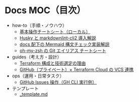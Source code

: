 # Docs MOC（目次）

- how-to（手順・ノウハウ）
  - [基本操作チートシート（ローカル）](how-to/basic-operations.md)
  - [Husky と markdownlint-cli2 導入解説](how-to/husky-and-markdownlint.md)
  - [docs 配下の Mermaid 構文チェック実装解説](how-to/mermaid-syntax-check.md)
  - [oh-my-zsh の Git エイリアス チートシート](how-to/oh-my-zsh.md)
- guides（考え方・設計）
  - [Terraform 構成と技術選定の理由](guides/terraform-architecture-and-selection.md)
  - [GitHub（プライベート）× Terraform Cloud の VCS 連携](guides/github-private-tfc-vcs-integration.md)
- ops（運用・日常タスク）
  - [GitHub Issues 操作（GH CLI 実行例）](ops/issues.md)
- テンプレート
  - [_template.md](_template.md)
